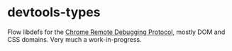 # devtools-types

Flow libdefs for the [Chrome Remote Debugging Protocol](https://chromedevtools.github.io/devtools-protocol/), mostly DOM and CSS domains. Very much a work-in-progress.
